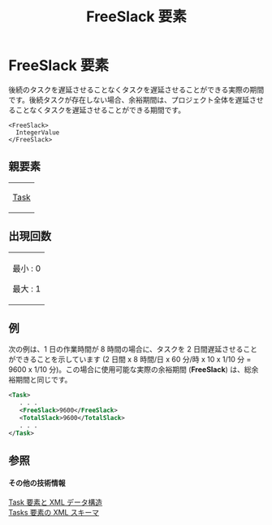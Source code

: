 ﻿---
title: FreeSlack 要素
TOCTitle: FreeSlack 要素
ms:assetid: a26cf9d8-e0e9-4c34-a476-24ea8dee4b38
ms:mtpsurl: https://msdn.microsoft.com/ja-jp/library/Bb968623(v=office.12)
ms:contentKeyID: 16743647
ms.date: 06/30/2008
mtps_version: v=office.12
dev_langs:
- xml
ms.translationtype: HT
---

# FreeSlack 要素

後続のタスクを遅延させることなくタスクを遅延させることができる実際の期間です。後続タスクが存在しない場合、余裕期間は、プロジェクト全体を遅延させることなくタスクを遅延させることができる期間です。

    <FreeSlack>
      IntegerValue
    </FreeSlack>

## 親要素

<table>
<colgroup>
<col style="width: 100%" />
</colgroup>
<tbody>
<tr class="odd">
<td><p><a href="task-element.md">Task</a></p></td>
</tr>
</tbody>
</table>


## 出現回数


<table>
<colgroup>
<col style="width: 100%" />
</colgroup>
<tbody>
<tr class="odd">
<td><p>最小 : 0</p>
<p>最大 : 1</p></td>
</tr>
</tbody>
</table>


## 例

次の例は、1 日の作業時間が 8 時間の場合に、タスクを 2 日間遅延させることができることを示しています (2 日間 x 8 時間/日 x 60 分/時 x 10 x 1/10 分 = 9600 x 1/10 分)。この場合に使用可能な実際の余裕期間 (**FreeSlack**) は、総余裕期間と同じです。

``` xml
<Task>
   . . .
   <FreeSlack>9600</FreeSlack>
   <TotalSlack>9600</TotalSlack>
   . . .
</Task>
```

## 参照

#### その他の技術情報

[Task 要素と XML データ構造](task-elements-and-xml-structure.md)  
[Tasks 要素の XML スキーマ](xml-schema-for-the-tasks-element.md)

